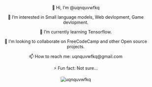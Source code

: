 <p align="center"> 👋 Hi, I’m @uqnquvwfkq
<p align="center"> 👀 I’m interested in Small language models, Web devlopment, Game devlopment.
<p align="center"> 🌱 I’m currently learning Tensorflow.
<p align="center"> 💞️ I’m looking to collaborate on FreeCodeCamp and other Open source projects.
<p align="center"> 📫 How to reach me: uqnquvwfkq@gmail.com
<p align="center"> ⚡ Fun fact: Not sure...

<p align="center"><img src="https://github-readme-stats.vercel.app/api?username=uqnquvwfkq&showicons=true&include_all_commits&theme=gruvbox" alt="uqnquvwfkq"></img></p>

<!---
codexplor/codexplor is a ✨ special ✨ repository because its `README.md` (this file) appears on your GitHub profile.
You can click the Preview link to take a look at your changes.
--->
